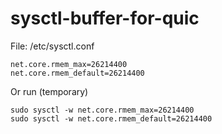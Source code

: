# sysctl-buffer-for-quic

File:  /etc/sysctl.conf

```shell
net.core.rmem_max=26214400
net.core.rmem_default=26214400
```

Or run (temporary)
```shell
sudo sysctl -w net.core.rmem_max=26214400
sudo sysctl -w net.core.rmem_default=26214400
```
